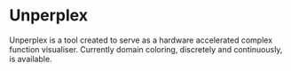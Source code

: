 # Unperplex
Unperplex is a tool created to serve as a hardware accelerated complex function visualiser. Currently domain coloring, discretely and continuously, is available.
